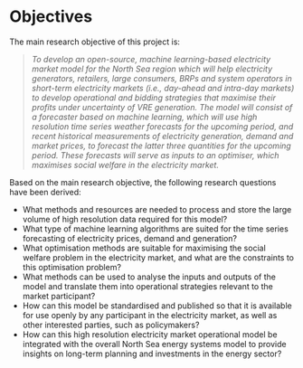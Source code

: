 <!-- 
- [Objectives](#objectives)
 -->

# Objectives

The main research objective of this project is:

>*To develop an open-source, machine learning-based electricity market model for the North Sea region which will help electricity generators, retailers, large consumers, BRPs and system operators in short-term electricity markets (i.e., day-ahead and intra-day markets) to develop operational and bidding strategies that maximise their profits under uncertainty of VRE generation. The model will consist of a forecaster based on machine learning, which will use high resolution time series weather forecasts for the upcoming period, and recent historical measurements of electricity generation, demand and market prices, to forecast the latter three quantities for the upcoming period. These forecasts will serve as inputs to an optimiser, which maximises social welfare in the electricity market.*

Based on the main research objective, the following research questions have been derived:

* What methods and resources are needed to process and store the large volume of high resolution data required for this model?
* What type of machine learning algorithms are suited for the time series forecasting of electricity prices, demand and generation?
* What optimisation methods are suitable for maximising the social welfare problem in the electricity market, and what are the constraints to this optimisation problem?
* What methods can be used to analyse the inputs and outputs of the model and translate them into operational strategies relevant to the market participant?
* How can this model be standardised and published so that it is available for use openly by any participant in the electricity market, as well as other interested parties, such as policymakers?
* How can this high resolution electricity market operational model be integrated with the overall North Sea energy systems model to provide insights on long-term planning and investments in the energy sector?